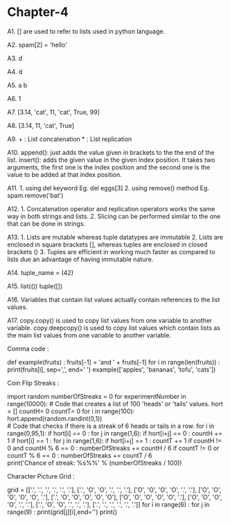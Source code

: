 # Chapter-4 

A1. [] are used to refer to lists used in python language.

A2. spam[2] = 'hello'

A3. d

A4. d

A5. a b 

A6. 1

A7. [3.14, 'cat', 11, 'cat', True, 99]

A8. [3.14, 11, 'cat', True]

A9. + : List concatenation
    * : List replication

A10. append(): just adds the value given in brackets to the the end of the    
               list.
     insert(): adds the given value in the given index position. It takes 
               two arguments, the first one is the index position and the second one is the value to be added at that index position.

A11. 1. using del keyword Eg. del eggs[3]
     2. using remove() method Eg. spam.remove('bat')

A12. 1. Concatenation operator and replication operators works the 
        same way in both strings and lists.
     2. Slicing can be performed similar to the one that can be done in 
        strings. 

A13. 1. Lists are mutable whereas tuple datatypes are immutable
     2. Lists are enclosed in square brackets [], whereas tuples are enclosed 
        in closed brackets () 
     3. Tuples are efficient in working much faster as compared to lists 
        due an advantage of having immutable nature.

A14. tuple_name = (42)

A15. list(())
     tuple([])   

A16. Variables that contain list values actually contain references to the 
     list values.

A17. copy.copy() is used to copy list values from one variable to another 
     variable.
     copy.deepcopy() is used to copy list values which contain lists 
     as the main list values from one variable to another variable. 

Comma code :

def example(fruits) :
    fruits[-1] = 'and ' + fruits[-1]
    for i in range(len(fruits)) :
        print(fruits[i], sep=',', end=' ')
example(['apples', 'bananas', 'tofu', 'cats'])

Coin Flip Streaks :

import random
numberOfStreaks = 0
for experimentNumber in range(10000):
    # Code that creates a list of 100 'heads' or 'tails' values.
    hort = []
    countH= 0
    countT= 0
    for i in range(100):
        hort.append(random.randint(0,1))    
    # Code that checks if there is a streak of 6 heads or tails in a row.
    for i in range(0,95,1):
        if hort[i] == 0 :
            for j in range(1,6):
                if hort[i+j] == 0 :
                    countH += 1
        if hort[i] == 1 :
            for j in range(1,6):
                if hort[i+j] == 1 :
                    countT += 1 
    if countH != 0 and countH % 6 == 0 :
        numberOfStreaks += countH / 6
    if countT != 0  or countT % 6 == 0 :
        numberOfStreaks += countT / 6         
print('Chance of streak: %s%%' % (numberOfStreaks / 100))

Character Picture Grid :

grid = [['.', '.', '.', '.', '.', '.'],
        ['.', 'O', 'O', '.', '.', '.'],
        ['O', 'O', 'O', 'O', '.', '.'],
        ['O', 'O', 'O', 'O', 'O', '.'],
        ['.', 'O', 'O', 'O', 'O', 'O'],
        ['O', 'O', 'O', 'O', 'O', '.'],
        ['O', 'O', 'O', 'O', '.', '.'],
        ['.', 'O', 'O', '.', '.', '.'],
        ['.', '.', '.', '.', '.', '.']]
for i in range(6) :
    for j in range(9) :
        print(grid[j][i],end='')
    print()    





                          
